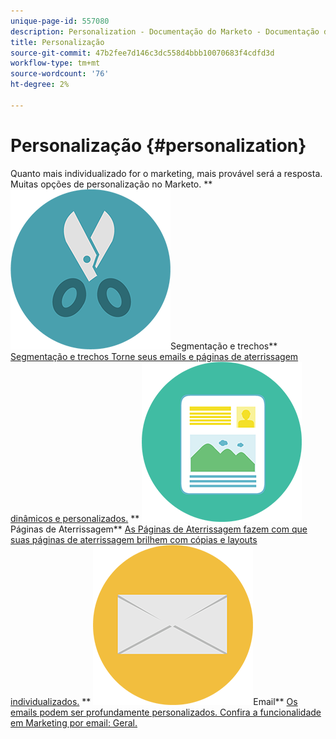 ```yaml
---
unique-page-id: 557080
description: Personalization - Documentação do Marketo - Documentação do produto
title: Personalização
source-git-commit: 47b2fee7d146c3dc558d4bbb10070683f4cdfd3d
workflow-type: tm+mt
source-wordcount: '76'
ht-degree: 2%

---
```



# Personalização {#personalization}

Quanto mais individualizado for o marketing, mais provável será a resposta. Muitas opções de personalização no Marketo.
** ![Segmentação e trechos](assets/graphic-design-tools-18.png)Segmentação e trechos** [Segmentação e trechos Torne seus emails e páginas de aterrissagem dinâmicos e personalizados.](https://docs.marketo.com/display/DOCS/Segmentation+and+Snippets)     ** ![Páginas de Aterrissagem](assets/office-artboard-80.png)Páginas de Aterrissagem** [As Páginas de Aterrissagem fazem com que suas páginas de aterrissagem brilhem com cópias e layouts individualizados.](https://docs.marketo.com/display/DOCS/Personalizing+Landing+Pages)     ** ![Email](assets/office-27-1.png)Email** [Os emails podem ser profundamente personalizados. Confira a funcionalidade em Marketing por email: Geral.](https://docs.marketo.com/display/DOCS/General)